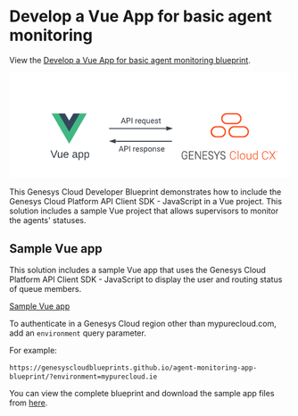 # Develop a Vue App for basic agent monitoring

View the [Develop a Vue App for basic agent monitoring blueprint](https://developer.mypurecloud.com/blueprints/agent-monitoring-app "Opens the Genesys Cloud Developer Center blueprints page").

![GCSDK_Angular](blueprint/images/vue-app-genesys-cloud.png "Develop a Vue App for basic agent monitoring")

This Genesys Cloud Developer Blueprint demonstrates how to include the Genesys Cloud Platform API Client SDK - JavaScript in a Vue project. This solution includes a sample Vue project that allows supervisors to monitor the agents' statuses.

## Sample Vue app

This solution includes a sample Vue app that uses the Genesys Cloud Platform API Client SDK - JavaScript to display the user and routing status of queue members.

[Sample Vue app](https://genesyscloudblueprints.github.io/agent-monitoring-app-blueprint/ "Opens the sample Vue app")

To authenticate in a Genesys Cloud region other than mypurecloud.com, add an `environment` query parameter.

For example:

```
https://genesyscloudblueprints.github.io/agent-monitoring-app-blueprint/?environment=mypurecloud.ie
```
You can view the complete blueprint and download the sample app files from [here](https://github.com/GenesysCloudBlueprints/agent-monitoring-app-blueprint/tree/main/agent-monitoring-app "Opens the sample Vue app").
